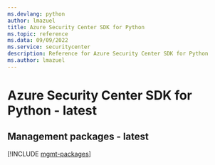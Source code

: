 ```yaml
---
ms.devlang: python
author: lmazuel
title: Azure Security Center SDK for Python
ms.topic: reference
ms.data: 09/09/2022
ms.service: securitycenter
description: Reference for Azure Security Center SDK for Python
ms.author: lmazuel
---
```

# Azure Security Center SDK for Python - latest

## Management packages - latest
[!INCLUDE [mgmt-packages](security-center-mgmt-index.md)]